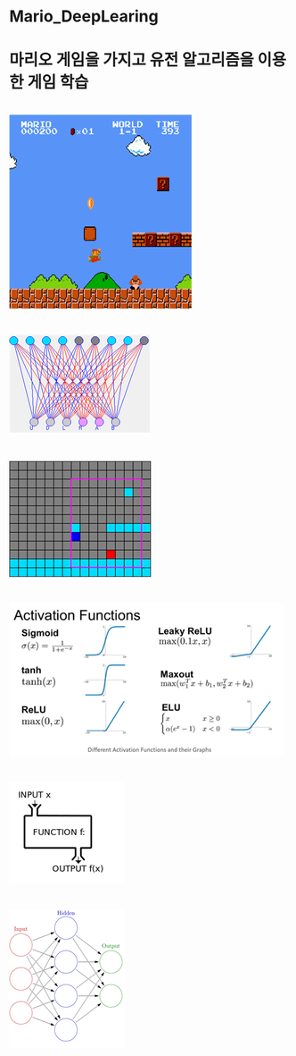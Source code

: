 # Mario_DeepLearing
# 마리오 게임을 가지고 유전 알고리즘을 이용한 게임 학습
    
# ![tabel](image/game_.png) 
# ![tabel](image/label_.png) 
# ![tabel](image/label2.png)
# ![tabel](image/label3.png)
# ![tabel](image/label4.png) 
# ![tabel](image/label5.png)



